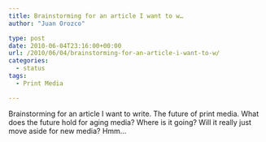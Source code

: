 ```yaml
---
title: Brainstorming for an article I want to w…
author: "Juan Orozco" 

type: post
date: 2010-06-04T23:16:00+00:00
url: /2010/06/04/brainstorming-for-an-article-i-want-to-w/
categories:
  - status
tags:
  - Print Media

---
```

Brainstorming for an article I want to write. The future of print media. What does the future hold for aging media? Where is it going? Will it really just move aside for new media? Hmm...